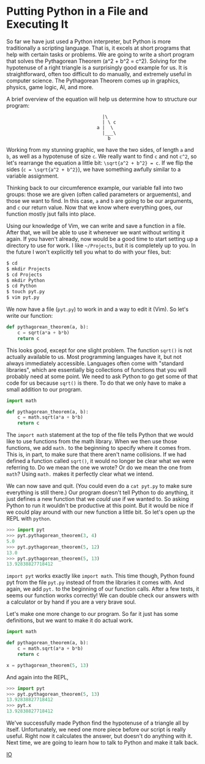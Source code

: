 # Putting Python in a File and Executing It

So far we have just used a Python interpreter, but Python is more traditionally
a scripting language. That is, it excels at short programs that help with
certain tasks or problems. We are going to write a short program that solves
the Pythagorean Theorem (a^2 + b^2 = c^2). Solving for the hypotenuse of a
right triangle is a surprisingly good example for us. It is straightforward,
often too difficult to do manually, and extremely useful in computer science.
The Pythagorean Theorem comes up in graphics, physics, game logic, AI, and
more.

A brief overview of the equation will help us determine how to structure our
program:
```none
                                   |\
                                   | \ c
                                 a |  \
                                   |___\
                                     b
```
Working from my stunning graphic, we have the two sides, of length `a` and `b`,
as well as a hypotenuse of size `c`. We really want to find `c` and not `c^2`,
so let's rearrange the equation a little bit: `\sqrt{a^2 + b^2} = c`. If we
flip the sides (`c = \sqrt{a^2 + b^2}`), we have something awfully similar to
a variable assignment.

Thinking back to our circumference example, our variable fall into two groups:
those we are given (often called parameters or arguements), and those we want
to find. In this case, `a` and `b` are going to be our arguments, and `c` our
return value. Now that we know where everything goes, our function mostly jsut
falls into place.

Using our knowledge of Vim, we can write and save a function in a file. After
that, we will be able to use it whenever we want without writing it again. If
you haven't already, now would be a good time to start setting up a directory
to use for work. I like `~/Projects`, but it is completely up to you. In the
future I won't explicitly tell you what to do with your files, but:

```bash
$ cd
$ mkdir Projects
$ cd Projects
$ mkdir Python
$ cd Python
$ touch pyt.py
$ vim pyt.py
```

We now have a file (`pyt.py`) to work in and a way to edit it (Vim). So let's
write our function:

```python
def pythagorean_theorem(a, b):
    c = sqrt(a*a + b*b)
    return c
```

This looks good, except for one slight problem. The function `sqrt()` is not
actually available to us. Most programming languages have it, but not always
immediately accessible. Languages often come with "standard libraries", which
are essentially big collections of functions that you will probably need at
some point. We need to ask Python to go get some of that code for us because
`sqrt()` is there. To do that we only have to make a small addition to our
program.

```python
import math

def pythagorean_theorem(a, b):
    c = math.sqrt(a*a + b*b)
    return c
```

The `import math` statement at the top of the file tells Python that we would
like to use functions from the math library. When we then use those functions,
we add `math.` to the beginning to specify where it comes from. This is, in
part, to make sure that there aren't name collisions. If we had defined a
function called `sqrt()`, it would no longer be clear what we were referring
to. Do we mean the one we wrote? Or do we mean the one from `math`? Using
`math.` makes it perfectly clear what we intend.

We can now save and quit. (You could even do a `cat pyt.py` to make sure
everything is still there.) Our program doesn't tell Python to do anything,
it just defines a new function that we *could* use if we wanted to. So
asking Python to run it wouldn't be productive at this point. But it would be
nice if we could play around with our new function a little bit. So let's open
up the REPL with `python`.

```python
>>> import pyt
>>> pyt.pythagorean_theorem(3, 4)
5.0
>>> pyt.pythagorean_theorem(5, 12)
13.0
>>> pyt.pythagorean_theorem(5, 13)
13.92838827718412
```

`import pyt` works exactly like `import math`. This time though, Python
found pyt from the file `pyt.py` instead of from the libraries it comes
with. And again, we add `pyt.` to the beginning of our function calls.
After a few tests, it seems our function works correctly! We can double check
our answers with a calculator or by hand if you are a very brave soul.

Let's make one more change to our program. So far it just has some definitions,
but we want to make it do actual work.

```python
import math

def pythagorean_theorem(a, b):
    c = math.sqrt(a*a + b*b)
    return c

x = pythagorean_theorem(5, 13)
```

And again into the REPL,

```python
>>> import pyt
>>> pyt.pythagorean_theorem(5, 13)
13.92838827718412
>>> pyt.x
13.92838827718412
```

We've successfully made Python find the hypotenuse of a triangle all by itself.
Unfortunately, we need one more piece before our script is really useful. Right
now it calculates the answer, but doesn't do anything with it. Next time, we
are going to learn how to talk to Python and make it talk back.

[IO](IO.html)
